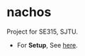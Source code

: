 nachos
======

Project for SE315, SJTU.

*	For **Setup**, See 
	[here](http://47dev47null.github.com/2013/01/14/setup-nachos-on-linux-x86_64/).
